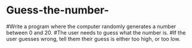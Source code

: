 # Guess-the-number-
#Write a program where the computer randomly generates a number between 0 and 20. 
#The user needs to guess what the number is.
#If the user guesses wrong, tell them their guess is either too high, or too low.
